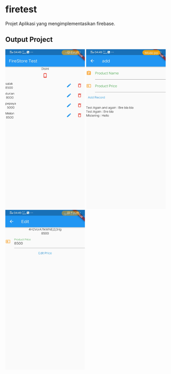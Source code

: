 # firetest

Projet Aplikasi yang mengimplementasikan firebase.

## Output Project
<p>
<img src="https://github.com/abuduchoy/firetest/blob/main/sreenshoot/Screenshot_20210519_044920.jpg" width="250" height="500">
<img src="https://github.com/abuduchoy/firetest/blob/main/sreenshoot/Screenshot_20210519_044926.jpg" width="250" height="500">
<img src="https://github.com/abuduchoy/firetest/blob/main/sreenshoot/Screenshot_20210519_044931.jpg" width="250" height="500">
</p>
<!-- 
## Download Apk
- This Link [Download][1]


[1]: http://google.com -->

## Referensi
- Flutter [Dependensi Firestore][2]


[2]: http://google.com

